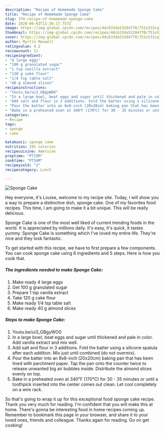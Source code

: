 ```yaml
---
description: "Recipe of Homemade Sponge Cake"
title: "Recipe of Homemade Sponge Cake"
slug: 374-recipe-of-homemade-sponge-cake
date: 2020-06-03T11:36:17.757Z
image: https://img-global.cpcdn.com/recipes/4dc633da532847f0/751x532cq70/sponge-cake-recipe-main-photo.jpg
thumbnail: https://img-global.cpcdn.com/recipes/4dc633da532847f0/751x532cq70/sponge-cake-recipe-main-photo.jpg
cover: https://img-global.cpcdn.com/recipes/4dc633da532847f0/751x532cq70/sponge-cake-recipe-main-photo.jpg
author: Myrtle Maxwell
ratingvalue: 4.2
reviewcount: 11
recipeingredient:
- "4 large eggs"
- "100 g granulated sugar"
- "1 tsp vanilla extract"
- "120 g cake flour"
- "1/4 tsp table salt"
- "40 g almond slices"
recipeinstructions:
- "Youtu.be/ui3_GBgyWO0"
- "In a large bowl, beat eggs and sugar until thickened and pale in color. Add vanilla extract and mix well."
- "Add salt and flour in 3 additions. Fold the batter using a silicone spatula after each addition. Mix just until combined (do not overmix)."
- "Pour the batter into an 8x8-inch (20x20cm) baking pan that has been lined with parchment paper. Tap the pan onto the counter twice to release unwanted big air bubbles inside. Distribute the almond slices evenly on top."
- "Bake in a preheated oven at 340℉ (170℃) for 30 - 35 minutes or until a toothpick inserted into the center comes out clean. Let cool completely on a wire rack."
categories:
- Recipe
tags:
- sponge
- cake

katakunci: sponge cake 
nutrition: 291 calories
recipecuisine: American
preptime: "PT15M"
cooktime: "PT34M"
recipeyield: "2"
recipecategory: Lunch

---
```



![Sponge Cake](https://img-global.cpcdn.com/recipes/4dc633da532847f0/751x532cq70/sponge-cake-recipe-main-photo.jpg)

Hey everyone, it's Louise, welcome to my recipe site. Today, I will show you a way to prepare a distinctive dish, sponge cake. One of my favorites food recipes. This time, I am going to make it a bit unique. This will be really delicious.



Sponge Cake is one of the most well liked of current trending foods in the world. It is appreciated by millions daily. It's easy, it's quick, it tastes yummy. Sponge Cake is something which I've loved my entire life. They're nice and they look fantastic.


To get started with this recipe, we have to first prepare a few components. You can cook sponge cake using 6 ingredients and 5 steps. Here is how you cook that.

<!--inarticleads1-->

##### The ingredients needed to make Sponge Cake:

1. Make ready 4 large eggs
1. Get 100 g granulated sugar
1. Prepare 1 tsp vanilla extract
1. Take 120 g cake flour
1. Make ready 1/4 tsp table salt
1. Make ready 40 g almond slices




<!--inarticleads2-->

##### Steps to make Sponge Cake:

1. Youtu.be/ui3_GBgyWO0
1. In a large bowl, beat eggs and sugar until thickened and pale in color. Add vanilla extract and mix well.
1. Add salt and flour in 3 additions. Fold the batter using a silicone spatula after each addition. Mix just until combined (do not overmix).
1. Pour the batter into an 8x8-inch (20x20cm) baking pan that has been lined with parchment paper. Tap the pan onto the counter twice to release unwanted big air bubbles inside. Distribute the almond slices evenly on top.
1. Bake in a preheated oven at 340℉ (170℃) for 30 - 35 minutes or until a toothpick inserted into the center comes out clean. Let cool completely on a wire rack.




So that's going to wrap it up for this exceptional food sponge cake recipe. Thank you very much for reading. I'm confident that you will make this at home. There's gonna be interesting food in home recipes coming up. Remember to bookmark this page in your browser, and share it to your loved ones, friends and colleague. Thanks again for reading. Go on get cooking!

